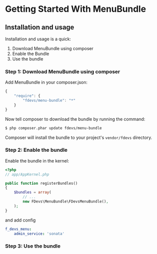 Getting Started With MenuBundle
===========================================

## Installation and usage

Installation and usage is a quick:

1. Download MenuBundle using composer
2. Enable the Bundle
3. Use the bundle


### Step 1: Download MenuBundle using composer

Add MenuBundle in your composer.json:

```js
{
    "require": {
        "fdevs/menu-bundle": "*"
    }
}
```

Now tell composer to download the bundle by running the command:

``` bash
$ php composer.phar update fdevs/menu-bundle
```

Composer will install the bundle to your project's `vendor/fdevs` directory.


### Step 2: Enable the bundle

Enable the bundle in the kernel:

``` php
<?php
// app/AppKernel.php

public function registerBundles()
{
    $bundles = array(
        // ...
        new FDevs\MenuBundle\FDevsMenuBundle(),
    );
}
```
and add config

``` yml
f_devs_menu:
    admin_service: 'sonata'
```


### Step 3: Use the bundle
